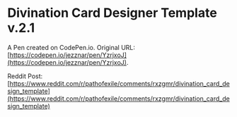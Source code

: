 # Divination Card Designer Template v.2.1

A Pen created on CodePen.io. Original URL: [https://codepen.io/jezznar/pen/YzrjxoJ](https://codepen.io/jezznar/pen/YzrjxoJ).

Reddit Post: [https://www.reddit.com/r/pathofexile/comments/rxzgmr/divination_card_design_template](https://www.reddit.com/r/pathofexile/comments/rxzgmr/divination_card_design_template)


